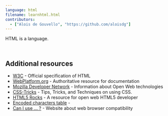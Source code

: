 ```yaml
---
language: html
filename: learnhtml.html
contributors:
  - ["Alois de Gouvello", "https://github.com/aloisdg"]
---
```


HTML is a language.

```html



```

## Additional resources

- [W3C](http://www.w3.org/TR/html/) - Official specification of HTML
- [WebPlatform.org](http://www.webplatform.org/) - Authoritative resource for documentation
- [Mozilla Developer Network](https://developer.mozilla.org/en-US/docs/Web/HTML/) - Information about Open Web technologies
- [CSS-Tricks](https://css-tricks.com/) - Tips, Tricks, and Techniques on using CSS.
- [HTML5 Rocks](http://www.html5rocks.com/en/) - A resource for open web HTML5 developer
- [Encoded characters table](http://dev.w3.org/html5/html-author/charref) - 
- [Can I use ... ?](http://caniuse.com/) - Website about web browser compatibility
